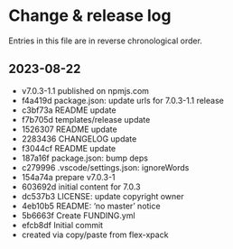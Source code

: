 # Change & release log

Entries in this file are in reverse chronological order.

## 2023-08-22

* v7.0.3-1.1 published on npmjs.com
* f4a419d package.json: update urls for 7.0.3-1.1 release
* c3bf73a README update
* f7b705d templates/release update
* 1526307 README update
* 2283436 CHANGELOG update
* f3044cf README update
* 187a16f package.json: bump deps
* c279996 .vscode/settings.json: ignoreWords
* 154a74a prepare v7.0.3-1
* 603692d initial content for 7.0.3
* dc537b3 LICENSE: update copyright owner
* 4eb10b5 README: ‘no master’ notice
* 5b6663f Create FUNDING.yml
* efcb8df Initial commit
* created via copy/paste from flex-xpack
